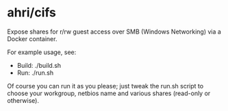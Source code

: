 # ahri/cifs

Expose shares for r/rw guest access over SMB (Windows Networking) via a Docker
container.

For example usage, see:
* Build: ./build.sh
* Run: ./run.sh

Of course you can run it as you please; just tweak the run.sh script to choose
your workgroup, netbios name and various shares (read-only or otherwise).
